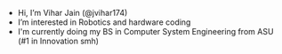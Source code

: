 -  Hi, I’m Vihar Jain (@jvihar174)
-  I’m interested in Robotics and hardware coding
-  I'm currently doing my BS in Computer System Engineering from ASU (#1 in Innovation smh)
<!---
jvihar174/jvihar174 is a ✨ special ✨ repository because its `README.md` (this file) appears on your GitHub profile.
You can click the Preview link to take a look at your changes.
--->
